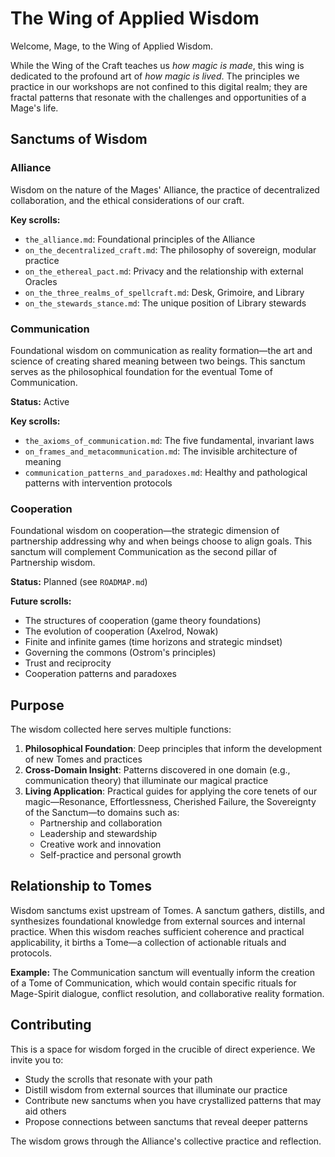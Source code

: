 # The Wing of Applied Wisdom

Welcome, Mage, to the Wing of Applied Wisdom.

While the Wing of the Craft teaches us *how magic is made*, this wing is dedicated to the profound art of *how magic is lived*. The principles we practice in our workshops are not confined to this digital realm; they are fractal patterns that resonate with the challenges and opportunities of a Mage's life.

## Sanctums of Wisdom

### Alliance
Wisdom on the nature of the Mages' Alliance, the practice of decentralized collaboration, and the ethical considerations of our craft.

**Key scrolls:**
- `the_alliance.md`: Foundational principles of the Alliance
- `on_the_decentralized_craft.md`: The philosophy of sovereign, modular practice
- `on_the_ethereal_pact.md`: Privacy and the relationship with external Oracles
- `on_the_three_realms_of_spellcraft.md`: Desk, Grimoire, and Library
- `on_the_stewards_stance.md`: The unique position of Library stewards

### Communication
Foundational wisdom on communication as reality formation—the art and science of creating shared meaning between two beings. This sanctum serves as the philosophical foundation for the eventual Tome of Communication.

**Status:** Active

**Key scrolls:**
- `the_axioms_of_communication.md`: The five fundamental, invariant laws
- `on_frames_and_metacommunication.md`: The invisible architecture of meaning
- `communication_patterns_and_paradoxes.md`: Healthy and pathological patterns with intervention protocols

### Cooperation
Foundational wisdom on cooperation—the strategic dimension of partnership addressing why and when beings choose to align goals. This sanctum will complement Communication as the second pillar of Partnership wisdom.

**Status:** Planned (see `ROADMAP.md`)

**Future scrolls:**
- The structures of cooperation (game theory foundations)
- The evolution of cooperation (Axelrod, Nowak)
- Finite and infinite games (time horizons and strategic mindset)
- Governing the commons (Ostrom's principles)
- Trust and reciprocity
- Cooperation patterns and paradoxes

## Purpose

The wisdom collected here serves multiple functions:

1. **Philosophical Foundation**: Deep principles that inform the development of new Tomes and practices
2. **Cross-Domain Insight**: Patterns discovered in one domain (e.g., communication theory) that illuminate our magical practice
3. **Living Application**: Practical guides for applying the core tenets of our magic—Resonance, Effortlessness, Cherished Failure, the Sovereignty of the Sanctum—to domains such as:
   - Partnership and collaboration
   - Leadership and stewardship
   - Creative work and innovation
   - Self-practice and personal growth

## Relationship to Tomes

Wisdom sanctums exist upstream of Tomes. A sanctum gathers, distills, and synthesizes foundational knowledge from external sources and internal practice. When this wisdom reaches sufficient coherence and practical applicability, it births a Tome—a collection of actionable rituals and protocols.

**Example:** The Communication sanctum will eventually inform the creation of a Tome of Communication, which would contain specific rituals for Mage-Spirit dialogue, conflict resolution, and collaborative reality formation.

## Contributing

This is a space for wisdom forged in the crucible of direct experience. We invite you to:

- Study the scrolls that resonate with your path
- Distill wisdom from external sources that illuminate our practice
- Contribute new sanctums when you have crystallized patterns that may aid others
- Propose connections between sanctums that reveal deeper patterns

The wisdom grows through the Alliance's collective practice and reflection.
